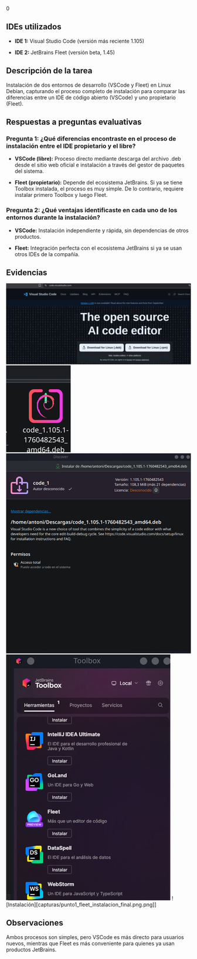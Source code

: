 0
## IDEs utilizados

- **IDE 1:** Visual Studio Code (versión más reciente 1.105)
    
- **IDE 2:** JetBrains Fleet (versión beta, 1.45)
    

## Descripción de la tarea

Instalación de dos entornos de desarrollo (VSCode y Fleet) en Linux Debian, capturando el proceso completo de instalación para comparar las diferencias entre un IDE de código abierto (VSCode) y uno propietario (Fleet).

## Respuestas a preguntas evaluativas

### Pregunta 1: ¿Qué diferencias encontraste en el proceso de instalación entre el IDE propietario y el libre?

- **VSCode (libre):** Proceso directo mediante descarga del archivo .deb desde el sitio web oficial e instalación a través del gestor de paquetes del sistema.
    
- **Fleet (propietario):** Depende del ecosistema JetBrains. Si ya se tiene Toolbox instalada, el proceso es muy simple. De lo contrario, requiere instalar primero Toolbox y luego Fleet.
    

### Pregunta 2: ¿Qué ventajas identificaste en cada uno de los entornos durante la instalación?

- **VSCode:** Instalación independiente y rápida, sin dependencias de otros productos.
    
- **Fleet:** Integración perfecta con el ecosistema JetBrains si ya se usan otros IDEs de la compañía.
    

## Evidencias

![Instalación](capturas/punto1_vscode_instalacionpantalla2.png.png)
![Instalación](capturas/punto1_vscode_instalacion_paquete.png.png)
![Instalación](capturas/punto1_vscode_instalacionfinal.png.png)
![Instalación](capturas/punto1_fleet_instalaciontoolbox.png.png)
![Instalación][capturas/punto1_fleet_instalacion_final.png.png]]

## Observaciones

Ambos procesos son simples, pero VSCode es más directo para usuarios nuevos, mientras que Fleet es más conveniente para quienes ya usan productos JetBrains.